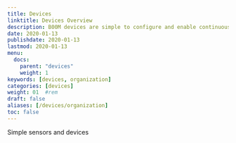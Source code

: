 ```yaml
---
title: Devices
linktitle: Devices Overview
description: B00M devices are simple to configure and enable continuous development with OTA updates.
date: 2020-01-13
publishdate: 2020-01-13
lastmod: 2020-01-13
menu:
  docs:
    parent: "devices"
    weight: 1
keywords: [devices, organization]
categories: [devices]
weight: 01	#rem
draft: false
aliases: [/devices/organization]
toc: false
---
```


Simple sensors and devices 
